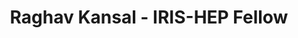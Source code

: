 ---
permalink: /fellows/RaghavKansal.html
layout: fellow
pagetype: fellow
active: false
fellow-name: Raghav Kansal
title: Raghav Kansal - IRIS-HEP Fellow
dates:
  start: 2019-06-01
  end: 2019-08-31
photo: /assets/images/team/Raghav-Kansal.jpg
institution: University of California, San Diego
e-mail: NoEmailYet
focus-area: ia

project_goal: >
  High granular calorimeters will be the biggest novelty of the CMS Phase II upgrade
  and, in general,
  for the next generation of collider experiments. This kind of detectors offer more
  opportunities
  but much more complexity for ordinary tasks such as detector simulation. In order
  to stay within
  the technical budgets (e.g. computing time) and satisfy the demand for large simulation
  samples,
  experiments will have to work on faster and more accurate simulation techniques.
  Deep Learning,
  and in particular generative models, offer an interesting possibility to speed up
  the simulation
  technique. Moreover, Deep Learning solutions are particularly suitable for HGCAL,
  given the pixelated
  nature of the problem. This project aims to adapt existing work about GAN for fast
  simulation to the
  irregular geometry of this detector, using graph networks as a way to learn a sparse
  representation
  of the hit distribution and embed it in a regular array, where traditional computing
  vision techniques can be used.

proposal:
mentors:
- Maurizio Pierini (CERN)
presentations:
- title: Fast HGCAL Simulation with Graph Network
  date: 2019-08-21
  url: https://indico.cern.ch/event/840376/contributions/3525647/attachments/1895521/3127116/GNNs_for_Fast_HGCAL_Simulation_IRIS-HEP.pdf#search=Raghav%20Kansal
  meeting: Summer student project presentations
  meetingurl: https://indico.cern.ch/event/840376/
  recordingurl: https://www.youtube.com/watch?v=wzN_rT-l1S0&t=2614s
  focus-area: ia
- title: Particle Cloud Generation with Message Passing Generative Adversarial Networks
  date: 2022-01-21
  url: https://arxiv.org/abs/2106.11535
  meeting: NeurIPS 2021
  meetingurl: https://nips.cc/Conferences/2021
  focus-area: ia

current_status: >
  <strong>April 2021</strong> - As of Fall 2020, Raghav is beginning graduate studies in Physics at the University
  of California, San Diego
github-username: rkansal47

linkedin-profile: https://www.linkedin.com/in/raghav-kansal-7968968b
---